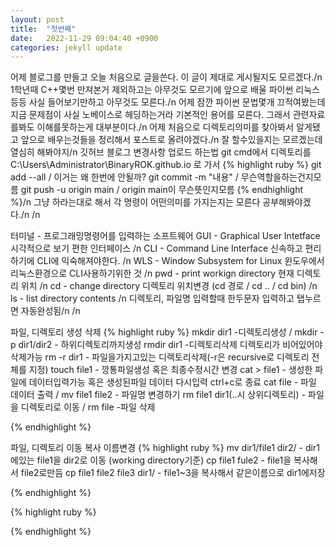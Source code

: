 ```yaml
---
layout: post
title:  "첫번째"
date:   2022-11-29 09:04:40 +0900
categories: jekyll update
---
```

어제 블로그를 만들고 오늘 처음으로 글을쓴다. 이 글이 제대로 게시될지도 모르겠다./n
1학년때 C++몇번 만져본거 제외하고는 아무것도 모르기에 앞으로 배울 파이썬 리눅스 등등 사실 들어보기만하고 아무것도 모른다./n
어제 잠깐 파이썬 문법몇개 끄적여봤는데 지금 문제점이 사실 노베이스로 헤딩하는거라 기본적인 용어를 모른다. 그래서 관련자료를봐도 이해를못하는게 대부분이다./n
어제 처음으로 디렉토리의미를 찾아봐서 알게됐고 앞으로 배우는것들을 정리해서 포스트로 올려야겠다./n
잘 할수있을지는 모르겠는데 열심히 해봐야지/n
  깃허브 블로그 변경사항 업로드 하는법
  git cmd에서 디렉토리를 C:\Users\Administrator\BinaryROK.github.io 로 가서
  {% highlight ruby %}
  git add --all / 이거는 왜 한번에 안될까?
  git commit -m "내용" / 무슨역할을하는건지모름
  git push -u origin main / origin main이 무슨뜻인지모름
{% endhighlight %}/n
그냥 하라는대로 해서 각 명령이 어떤의미를 가지는지는 모른다 공부해봐야겠다./n /n

터미널 - 프로그래밍명령어를 입력하는 소프트웨어
GUI - Graphical User Intetface 시각적으로 보기 편한 인터페이스 /n
CLI - Command Line Interface 신속하고 편리하기에 CLI에 익숙해져야한다. /n
WLS - Window Subsystem for Linux 윈도우에서 리눅스환경으로 CLI사용하기위한 것 /n
pwd - print workign directory 현재 디렉토리 위치 /n
cd - change directory 디렉토리 위치변경 (cd 경로 / cd .. / cd bin) /n
ls - list directory contents /n
디렉토리, 파일명 입력할때 한두문자 입력하고 탭누르면 자동완성됨/n /n

파일, 디렉토리 생성 삭제 
{% highlight ruby %}
mkdir dir1 -디렉토리생성  / mkdir -p dir1/dir2 - 하위디렉토리까지생성
rmdir dir1 -디렉토리삭제 디렉토리가 비어있어야 삭제가능
rm -r dir1 - 파일을가지고있는 디렉토리삭제(-r은 recursive로 디렉토리 전체를 지정)
touch file1 - 깡통파일생성 혹은 최종수정시간 변경
cat > file1 - 생성한 파일에 데이터입력가능 혹은 생성된파일 데이터 다시입력 ctrl+c로 종료
cat file - 파일 데이터 출력 / mv file1 file2 - 파일명 변경하기
rm file1 dir1(..시 상위디렉토리) - 파일을 디렉토리로 이동 / rm file -파일 삭제

{% endhighlight %}

파일, 디렉토리 이동 복사 이름변경
{% highlight ruby %}
mv dir1/file1 dir2/ - dir1에있는 file1을 dir2로 이동 (working directory기준)
cp file1 fule2 - file1을 복사해서 file2로만듬
cp file1 file2 file3 dir1/ - file1~3을 복사해서 같은이름으로 dir1에저장

{% endhighlight %}



{% highlight ruby %}

{% endhighlight %}
